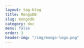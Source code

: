 ```yaml
---
layout: tag-blog
title: MongoDB
slug: mongodb
category: doc
menu: false
order: 3
header-img: "/img/mongo-logo.png"
---
```

